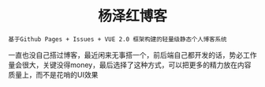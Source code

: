 <div align="center">
    <h1>杨泽红博客</h1>
</div>

`基于Github Pages + Issues + VUE 2.0 框架构建的轻量级静态个人博客系统`

一直也没自己搭过博客，最近闲来无事搭一个，前后端自己都开发的话，势必工作量会很大，关键没得money，最后选择了这种方式，可以把更多的精力放在内容质量上，而不是花哨的UI效果
